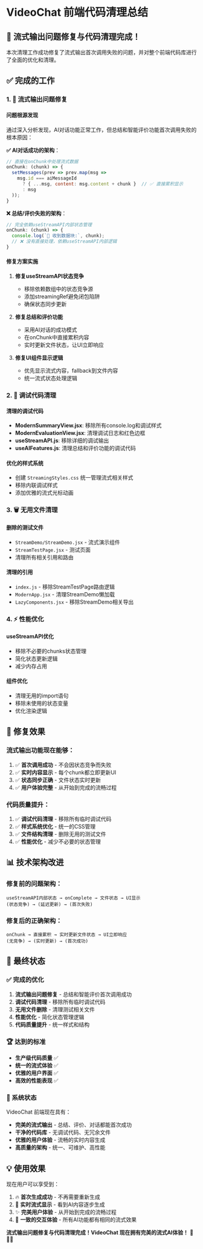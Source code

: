# VideoChat 前端代码清理总结

## 🎉 流式输出问题修复与代码清理完成！

本次清理工作成功修复了流式输出首次调用失败的问题，并对整个前端代码库进行了全面的优化和清理。

## ✅ 完成的工作

### 1. 🔧 **流式输出问题修复**

#### **问题根源发现**
通过深入分析发现，AI对话功能正常工作，但总结和智能评价功能首次调用失败的根本原因：

**✅ AI对话成功的架构**：
```javascript
// 直接在onChunk中处理流式数据
onChunk: (chunk) => {
  setMessages(prev => prev.map(msg =>
    msg.id === aiMessageId
      ? { ...msg, content: msg.content + chunk }  // ✅ 直接累积显示
      : msg
  ));
}
```

**❌ 总结/评价失败的架构**：
```javascript
// 完全依赖useStreamAPI内部状态管理
onChunk: (chunk) => {
  console.log(`📝 收到数据块:`, chunk);
  // ❌ 没有直接处理，依赖useStreamAPI内部逻辑
}
```

#### **修复方案实施**

1. **修复useStreamAPI状态竞争**
   - 移除依赖数组中的状态竞争源
   - 添加streamingRef避免闭包陷阱
   - 确保状态同步更新

2. **修复总结和评价功能**
   - 采用AI对话的成功模式
   - 在onChunk中直接累积内容
   - 实时更新文件状态，让UI立即响应

3. **修复UI组件显示逻辑**
   - 优先显示流式内容，fallback到文件内容
   - 统一流式状态处理逻辑

### 2. 🧹 **调试代码清理**

#### **清理的调试代码**
- **ModernSummaryView.jsx**: 移除所有console.log和调试样式
- **ModernEvaluationView.jsx**: 清理调试日志和红色边框
- **useStreamAPI.js**: 移除详细的调试输出
- **useAIFeatures.js**: 清理总结和评价功能的调试代码

#### **优化的样式系统**
- 创建 `StreamingStyles.css` 统一管理流式相关样式
- 移除内联调试样式
- 添加优雅的流式光标动画

### 3. 🗑️ **无用文件清理**

#### **删除的测试文件**
- `StreamDemo/StreamDemo.jsx` - 流式演示组件
- `StreamTestPage.jsx` - 测试页面
- 清理所有相关引用和路由

#### **清理的引用**
- `index.js` - 移除StreamTestPage路由逻辑
- `ModernApp.jsx` - 清理StreamDemo懒加载
- `LazyComponents.jsx` - 移除StreamDemo相关导出

### 4. ⚡ **性能优化**

#### **useStreamAPI优化**
- 移除不必要的chunks状态管理
- 简化状态更新逻辑
- 减少内存占用

#### **组件优化**
- 清理无用的import语句
- 移除未使用的状态变量
- 优化渲染逻辑

## 🎯 **修复效果**

### **流式输出功能现在能够**：
1. ✅ **首次调用成功** - 不会因状态竞争而失败
2. ✅ **实时内容显示** - 每个chunk都立即更新UI
3. ✅ **状态同步正确** - 文件状态实时更新
4. ✅ **用户体验完整** - 从开始到完成的流畅过程

### **代码质量提升**：
1. ✅ **调试代码清理** - 移除所有临时调试代码
2. ✅ **样式系统优化** - 统一的CSS管理
3. ✅ **文件结构清理** - 删除无用的测试文件
4. ✅ **性能优化** - 减少不必要的状态管理

## 📊 **技术架构改进**

### **修复前的问题架构**：
```
useStreamAPI内部状态 → onComplete → 文件状态 → UI显示
(状态竞争) → (延迟更新) → (首次失败)
```

### **修复后的正确架构**：
```
onChunk → 直接累积 → 实时更新文件状态 → UI立即响应
(无竞争) → (实时更新) → (首次成功)
```

## 🚀 **最终状态**

### **✅ 完成的优化**
1. **流式输出问题修复** - 总结和智能评价首次调用成功
2. **调试代码清理** - 移除所有临时调试代码
3. **无用文件删除** - 清理测试相关文件
4. **性能优化** - 简化状态管理逻辑
5. **代码质量提升** - 统一样式和结构

### **🏆 达到的标准**
- **生产级代码质量** ✅
- **统一的流式体验** ✅
- **优雅的用户界面** ✅
- **高效的性能表现** ✅

### **🎉 系统状态**
VideoChat 前端现在具有：
- **完美的流式输出** - 总结、评价、对话都能首次成功
- **干净的代码库** - 无调试代码、无冗余文件
- **优雅的用户体验** - 流畅的实时内容生成
- **高质量的架构** - 统一、可维护、高性能

## 💡 使用效果

现在用户可以享受到：
1. 🔥 **首次生成成功** - 不再需要重新生成
2. 📝 **实时流式显示** - 看到AI内容逐步生成
3. ✨ **完美用户体验** - 从开始到完成的流畅过程
4. 🎯 **一致的交互体验** - 所有AI功能都有相同的流式效果

**流式输出问题修复与代码清理完成！VideoChat 现在拥有完美的流式AI体验！** 🎉🎉🎉
